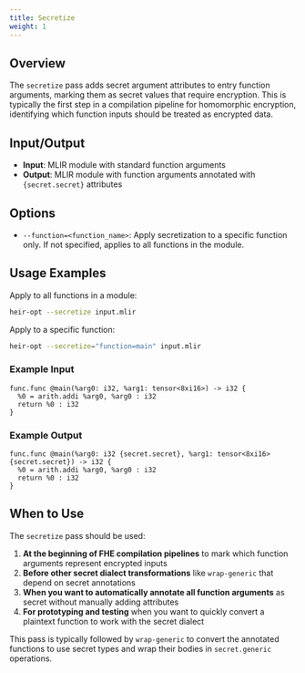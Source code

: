 ```yaml
---
title: Secretize
weight: 1
---
```


## Overview

The `secretize` pass adds secret argument attributes to entry function
arguments, marking them as secret values that require encryption. This is
typically the first step in a compilation pipeline for homomorphic encryption,
identifying which function inputs should be treated as encrypted data.

## Input/Output

- **Input**: MLIR module with standard function arguments
- **Output**: MLIR module with function arguments annotated with
  `{secret.secret}` attributes

## Options

- `--function=<function_name>`: Apply secretization to a specific function only.
  If not specified, applies to all functions in the module.

## Usage Examples

Apply to all functions in a module:

```bash
heir-opt --secretize input.mlir
```

Apply to a specific function:

```bash
heir-opt --secretize="function=main" input.mlir
```

### Example Input

```mlir
func.func @main(%arg0: i32, %arg1: tensor<8xi16>) -> i32 {
  %0 = arith.addi %arg0, %arg0 : i32
  return %0 : i32
}
```

### Example Output

```mlir
func.func @main(%arg0: i32 {secret.secret}, %arg1: tensor<8xi16> {secret.secret}) -> i32 {
  %0 = arith.addi %arg0, %arg0 : i32
  return %0 : i32
}
```

## When to Use

The `secretize` pass should be used:

1. **At the beginning of FHE compilation pipelines** to mark which function
   arguments represent encrypted inputs
1. **Before other secret dialect transformations** like `wrap-generic` that
   depend on secret annotations
1. **When you want to automatically annotate all function arguments** as secret
   without manually adding attributes
1. **For prototyping and testing** when you want to quickly convert a plaintext
   function to work with the secret dialect

This pass is typically followed by `wrap-generic` to convert the annotated
functions to use secret types and wrap their bodies in `secret.generic`
operations.
